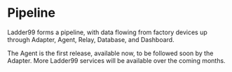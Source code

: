 # Pipeline

Ladder99 forms a pipeline, with data flowing from factory devices up through Adapter, Agent, Relay, Database, and Dashboard.

<!-- add ladder image -->

The Agent is the first release, available now, to be followed soon by the Adapter. More Ladder99 services will be available over the coming months.
